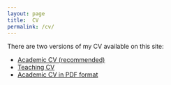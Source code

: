 ```yaml
---
layout: page
title:  CV
permalink: /cv/
---
```

There are two versions of my CV available on this site:

- [Academic CV (recommended)](/cv-pt_br)
- [Teaching CV](cv/cv-en_us)
- [Academic CV in PDF format](pdf/myCV.pdf)

